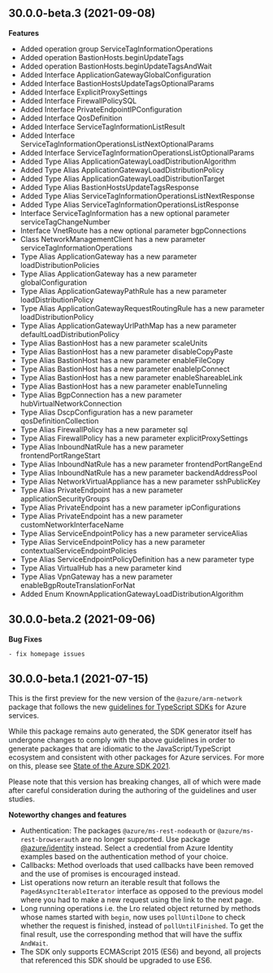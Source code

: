 ## 30.0.0-beta.3 (2021-09-08)
    
**Features**

  - Added operation group ServiceTagInformationOperations
  - Added operation BastionHosts.beginUpdateTags
  - Added operation BastionHosts.beginUpdateTagsAndWait
  - Added Interface ApplicationGatewayGlobalConfiguration
  - Added Interface BastionHostsUpdateTagsOptionalParams
  - Added Interface ExplicitProxySettings
  - Added Interface FirewallPolicySQL
  - Added Interface PrivateEndpointIPConfiguration
  - Added Interface QosDefinition
  - Added Interface ServiceTagInformationListResult
  - Added Interface ServiceTagInformationOperationsListNextOptionalParams
  - Added Interface ServiceTagInformationOperationsListOptionalParams
  - Added Type Alias ApplicationGatewayLoadDistributionAlgorithm
  - Added Type Alias ApplicationGatewayLoadDistributionPolicy
  - Added Type Alias ApplicationGatewayLoadDistributionTarget
  - Added Type Alias BastionHostsUpdateTagsResponse
  - Added Type Alias ServiceTagInformationOperationsListNextResponse
  - Added Type Alias ServiceTagInformationOperationsListResponse
  - Interface ServiceTagInformation has a new optional parameter serviceTagChangeNumber
  - Interface VnetRoute has a new optional parameter bgpConnections
  - Class NetworkManagementClient has a new parameter serviceTagInformationOperations
  - Type Alias ApplicationGateway has a new parameter loadDistributionPolicies
  - Type Alias ApplicationGateway has a new parameter globalConfiguration
  - Type Alias ApplicationGatewayPathRule has a new parameter loadDistributionPolicy
  - Type Alias ApplicationGatewayRequestRoutingRule has a new parameter loadDistributionPolicy
  - Type Alias ApplicationGatewayUrlPathMap has a new parameter defaultLoadDistributionPolicy
  - Type Alias BastionHost has a new parameter scaleUnits
  - Type Alias BastionHost has a new parameter disableCopyPaste
  - Type Alias BastionHost has a new parameter enableFileCopy
  - Type Alias BastionHost has a new parameter enableIpConnect
  - Type Alias BastionHost has a new parameter enableShareableLink
  - Type Alias BastionHost has a new parameter enableTunneling
  - Type Alias BgpConnection has a new parameter hubVirtualNetworkConnection
  - Type Alias DscpConfiguration has a new parameter qosDefinitionCollection
  - Type Alias FirewallPolicy has a new parameter sql
  - Type Alias FirewallPolicy has a new parameter explicitProxySettings
  - Type Alias InboundNatRule has a new parameter frontendPortRangeStart
  - Type Alias InboundNatRule has a new parameter frontendPortRangeEnd
  - Type Alias InboundNatRule has a new parameter backendAddressPool
  - Type Alias NetworkVirtualAppliance has a new parameter sshPublicKey
  - Type Alias PrivateEndpoint has a new parameter applicationSecurityGroups
  - Type Alias PrivateEndpoint has a new parameter ipConfigurations
  - Type Alias PrivateEndpoint has a new parameter customNetworkInterfaceName
  - Type Alias ServiceEndpointPolicy has a new parameter serviceAlias
  - Type Alias ServiceEndpointPolicy has a new parameter contextualServiceEndpointPolicies
  - Type Alias ServiceEndpointPolicyDefinition has a new parameter type
  - Type Alias VirtualHub has a new parameter kind
  - Type Alias VpnGateway has a new parameter enableBgpRouteTranslationForNat
  - Added Enum KnownApplicationGatewayLoadDistributionAlgorithm
    
## 30.0.0-beta.2 (2021-09-06)

**Bug Fixes**

	- fix homepage issues

## 30.0.0-beta.1 (2021-07-15)

This is the first preview for the new version of the `@azure/arm-network` package that follows the new [guidelines for TypeScript SDKs](https://azure.github.io/azure-sdk/typescript_introduction.html) for Azure services.

While this package remains auto generated, the SDK generator itself has undergone changes to comply with the above guidelines in order to generate packages that are idiomatic to the JavaScript/TypeScript ecosystem and consistent with other packages for Azure services. For more on this, please see [State of the Azure SDK 2021](https://devblogs.microsoft.com/azure-sdk/state-of-the-azure-sdk-2021/).

Please note that this version has breaking changes, all of which were made after careful consideration during the authoring of the guidelines and user studies.

**Noteworthy changes and features**
- Authentication: The packages `@azure/ms-rest-nodeauth` or `@azure/ms-rest-browserauth` are no longer supported. Use package [@azure/identity](https://www.npmjs.com/package/@azure/identity) instead. Select a credential from Azure Identity examples based on the authentication method of your choice.
- Callbacks: Method overloads that used callbacks have been removed and the use of promises is encouraged instead.
- List operations now return an iterable result that follows the `PagedAsyncIterableIterator` interface as opposed to the previous model where you had to make a new request using the link to the next page.
- Long running operations i.e. the Lro related object returned by methods whose names started with `begin`, now uses `pollUntilDone` to check whether the request is finished, instead of `pollUntilFinished`. To get the final result, use the corresponding method that will have the suffix `AndWait`.
- The SDK only supports ECMAScript 2015 (ES6) and beyond, all projects that referenced this SDK should be upgraded to use ES6.
